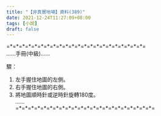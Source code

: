 ```yaml
---
title: "【非真實地場】資料(389)"
date: 2021-12-24T11:27:09+08:00
tags: [小說]
draft: false
---
```


=\*=\*=\*=\*=\*=\*=\*=\*=\*=\*=\*=\*=\*=\*=\*=\*=\*=\*=\*=\*=\*=\*=  
......手冊(中級)......  

驟：
1. 左手握住地圖的左側。
2. 右手握住地圖的右側。
3. 將地圖順時針或逆時針旋轉180度。    
......  
=\*=\*=\*=\*=\*=\*=\*=\*=\*=\*=\*=\*=\*=\*=\*=\*=\*=\*=\*=\*=\*=\*=  
